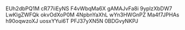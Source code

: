 EUh2dbPQ1M
cR77iiEyNS
F4vWbqMa6X
gAMAJvFa8i
9yplzXbDW7
LwKlgZWFQk
okvOdXoP0M
4NpbnYaXhL
wYn3HWGnPZ
Ma4f7JPHAs
h90oqwzoXJ
uosxYYui6T
PFJ37yXN5N
0BDGvyNKPJ
